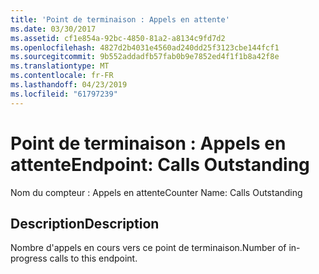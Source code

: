 ```yaml
---
title: 'Point de terminaison : Appels en attente'
ms.date: 03/30/2017
ms.assetid: cf1e854a-92bc-4850-81a2-a8134c9fd7d2
ms.openlocfilehash: 4827d2b4031e4560ad240dd25f3123cbe144fcf1
ms.sourcegitcommit: 9b552addadfb57fab0b9e7852ed4f1f1b8a42f8e
ms.translationtype: MT
ms.contentlocale: fr-FR
ms.lasthandoff: 04/23/2019
ms.locfileid: "61797239"
---
```

# <a name="endpoint-calls-outstanding"></a><span data-ttu-id="baaf2-102">Point de terminaison : Appels en attente</span><span class="sxs-lookup"><span data-stu-id="baaf2-102">Endpoint: Calls Outstanding</span></span>
<span data-ttu-id="baaf2-103">Nom du compteur : Appels en attente</span><span class="sxs-lookup"><span data-stu-id="baaf2-103">Counter Name: Calls Outstanding</span></span>  
  
## <a name="description"></a><span data-ttu-id="baaf2-104">Description</span><span class="sxs-lookup"><span data-stu-id="baaf2-104">Description</span></span>  
 <span data-ttu-id="baaf2-105">Nombre d'appels en cours vers ce point de terminaison.</span><span class="sxs-lookup"><span data-stu-id="baaf2-105">Number of in-progress calls to this endpoint.</span></span>
